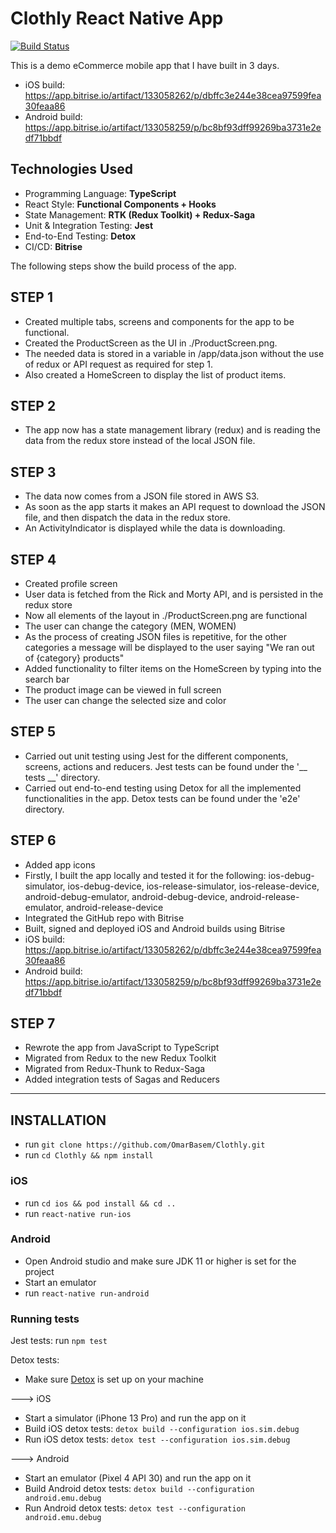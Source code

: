 # Clothly React Native App

[![Build Status](https://app.bitrise.io/app/b508e6c83c5cf07a/status.svg?token=UPOJq4k9mG8XT24dv58YcA&branch=master)](https://app.bitrise.io/app/b508e6c83c5cf07a)

This is a demo eCommerce mobile app that I have built in 3 days.

* iOS build: https://app.bitrise.io/artifact/133058262/p/dbffc3e244e38cea97599fea30feaa86
* Android build: https://app.bitrise.io/artifact/133058259/p/bc8bf93dff99269ba3731e2edf71bbdf

## Technologies Used

* Programming Language: <b>TypeScript</b>
* React Style: <b>Functional Components + Hooks</b>
* State Management: <b>RTK (Redux Toolkit) + Redux-Saga</b>
* Unit & Integration Testing: <b>Jest</b>
* End-to-End Testing: <b>Detox</b>
* CI/CD: <b>Bitrise</b>

The following steps show the build process of the app.

## STEP 1

* Created multiple tabs, screens and components for the app to be functional.
* Created the ProductScreen as the UI in ./ProductScreen.png. 
* The needed data is stored in a variable in /app/data.json without the use of redux or API request as required for step 1.
* Also created a HomeScreen to display the list of product items. 

## STEP 2

* The app now has a state management library (redux) and is reading the data from the redux store instead of the local JSON file.

## STEP 3

* The data now comes from a JSON file stored in AWS S3.
* As soon as the app starts it makes an API request to download the JSON file, and then dispatch the data in the redux store.
* An ActivityIndicator is displayed while the data is downloading.

## STEP 4

* Created profile screen
* User data is fetched from the Rick and Morty API, and is persisted in the redux store
* Now all elements of the layout in ./ProductScreen.png are functional
* The user can change the category (MEN, WOMEN)
* As the process of creating JSON files is repetitive, for the other categories a message will be displayed to the user saying "We ran out of {category} products" 
* Added functionality to filter items on the HomeScreen by typing into the search bar
* The product image can be viewed in full screen
* The user can change the selected size and color


## STEP 5

* Carried out unit testing using Jest for the different components, screens, actions and reducers. Jest tests can be found under the '__ tests __' directory.
* Carried out end-to-end testing using Detox for all the implemented functionalities in the app. Detox tests can be found under the 'e2e' directory.


## STEP 6

* Added app icons
* Firstly, I built the app locally and tested it for the following: ios-debug-simulator, ios-debug-device, ios-release-simulator, ios-release-device, android-debug-emulator, android-debug-device, android-release-emulator, android-release-device
* Integrated the GitHub repo with Bitrise
* Built, signed and deployed iOS and Android builds using Bitrise
* iOS build: https://app.bitrise.io/artifact/133058262/p/dbffc3e244e38cea97599fea30feaa86
* Android build: https://app.bitrise.io/artifact/133058259/p/bc8bf93dff99269ba3731e2edf71bbdf

## STEP 7

* Rewrote the app from JavaScript to TypeScript
* Migrated from Redux to the new Redux Toolkit
* Migrated from Redux-Thunk to Redux-Saga
* Added integration tests of Sagas and Reducers

---------

## INSTALLATION

* run `git clone https://github.com/OmarBasem/Clothly.git`
* run `cd Clothly && npm install`

### iOS
* run `cd ios && pod install && cd ..`
* run `react-native run-ios`


### Android

* Open Android studio and make sure JDK 11 or higher is set for the project
* Start an emulator
* run `react-native run-android`

### Running tests

Jest tests: run `npm test`


Detox tests:

* Make sure <a href="https://wix.github.io/Detox/docs/introduction/getting-started">Detox</a> is set up on your machine

---> iOS

* Start a simulator (iPhone 13 Pro) and run the app on it
* Build iOS detox tests: `detox build --configuration ios.sim.debug`
* Run iOS detox tests: `detox test --configuration ios.sim.debug`

---> Android

* Start an emulator (Pixel 4 API 30) and run the app on it
* Build Android detox tests: `detox build --configuration android.emu.debug`
* Run Android detox tests: `detox test --configuration android.emu.debug`




